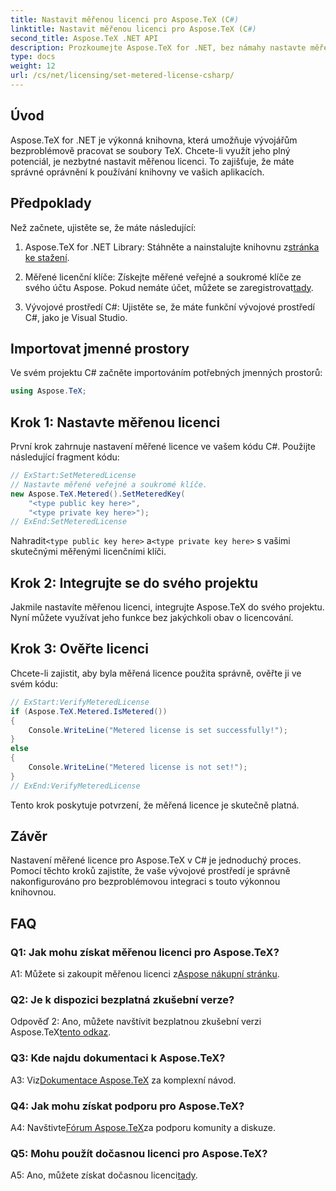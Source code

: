 ```yaml
---
title: Nastavit měřenou licenci pro Aspose.TeX (C#)
linktitle: Nastavit měřenou licenci pro Aspose.TeX (C#)
second_title: Aspose.TeX .NET API
description: Prozkoumejte Aspose.TeX for .NET, bez námahy nastavte měřené licencování a odemkněte plný potenciál manipulace se soubory TeX ve svých projektech C#.
type: docs
weight: 12
url: /cs/net/licensing/set-metered-license-csharp/
---
```

## Úvod

Aspose.TeX for .NET je výkonná knihovna, která umožňuje vývojářům bezproblémově pracovat se soubory TeX. Chcete-li využít jeho plný potenciál, je nezbytné nastavit měřenou licenci. To zajišťuje, že máte správné oprávnění k používání knihovny ve vašich aplikacích.

## Předpoklady

Než začnete, ujistěte se, že máte následující:

1.  Aspose.TeX for .NET Library: Stáhněte a nainstalujte knihovnu z[stránka ke stažení](https://releases.aspose.com/tex/net/).

2.  Měřené licenční klíče: Získejte měřené veřejné a soukromé klíče ze svého účtu Aspose. Pokud nemáte účet, můžete se zaregistrovat[tady](https://purchase.aspose.com/buy).

3. Vývojové prostředí C#: Ujistěte se, že máte funkční vývojové prostředí C#, jako je Visual Studio.

## Importovat jmenné prostory

Ve svém projektu C# začněte importováním potřebných jmenných prostorů:

```csharp
using Aspose.TeX;
```

## Krok 1: Nastavte měřenou licenci

První krok zahrnuje nastavení měřené licence ve vašem kódu C#. Použijte následující fragment kódu:

```csharp
// ExStart:SetMeteredLicense
// Nastavte měřené veřejné a soukromé klíče.
new Aspose.TeX.Metered().SetMeteredKey(
    "<type public key here>",
    "<type private key here>");
// ExEnd:SetMeteredLicense
```

 Nahradit`<type public key here>` a`<type private key here>` s vašimi skutečnými měřenými licenčními klíči.

## Krok 2: Integrujte se do svého projektu

Jakmile nastavíte měřenou licenci, integrujte Aspose.TeX do svého projektu. Nyní můžete využívat jeho funkce bez jakýchkoli obav o licencování.

## Krok 3: Ověřte licenci

Chcete-li zajistit, aby byla měřená licence použita správně, ověřte ji ve svém kódu:

```csharp
// ExStart:VerifyMeteredLicense
if (Aspose.TeX.Metered.IsMetered())
{
    Console.WriteLine("Metered license is set successfully!");
}
else
{
    Console.WriteLine("Metered license is not set!");
}
// ExEnd:VerifyMeteredLicense
```

Tento krok poskytuje potvrzení, že měřená licence je skutečně platná.

## Závěr

Nastavení měřené licence pro Aspose.TeX v C# je jednoduchý proces. Pomocí těchto kroků zajistíte, že vaše vývojové prostředí je správně nakonfigurováno pro bezproblémovou integraci s touto výkonnou knihovnou.

## FAQ

### Q1: Jak mohu získat měřenou licenci pro Aspose.TeX?

 A1: Můžete si zakoupit měřenou licenci z[Aspose nákupní stránku](https://purchase.aspose.com/buy).

### Q2: Je k dispozici bezplatná zkušební verze?

 Odpověď 2: Ano, můžete navštívit bezplatnou zkušební verzi Aspose.TeX[tento odkaz](https://releases.aspose.com/).

### Q3: Kde najdu dokumentaci k Aspose.TeX?

 A3: Viz[Dokumentace Aspose.TeX](https://reference.aspose.com/tex/net/) za komplexní návod.

### Q4: Jak mohu získat podporu pro Aspose.TeX?

 A4: Navštivte[Fórum Aspose.TeX](https://forum.aspose.com/c/tex/47)za podporu komunity a diskuze.

### Q5: Mohu použít dočasnou licenci pro Aspose.TeX?

 A5: Ano, můžete získat dočasnou licenci[tady](https://purchase.aspose.com/temporary-license/).
